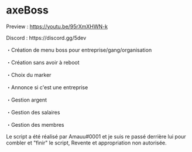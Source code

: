 # axeBoss

Preview : https://youtu.be/95rXmXHWN-k
<p>
Discord : https://discord.gg/5dev

・Création de menu boss pour entreprise/gang/organisation
 <p>
・Création sans avoir à reboot 
 <p>
・Choix du marker 
<p>
・Annonce si c'est une entreprise
<p>
・Gestion argent
<p>
・Gestion des salaires
<p>
・Gestion des membres
<p>

Le script a été réalisé par Amauu#0001 et je suis re passé derrière lui pour combler et "finir" le script, Revente et appropriation non autorisée.
 
